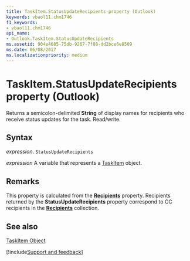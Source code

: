 ```yaml
---
title: TaskItem.StatusUpdateRecipients property (Outlook)
keywords: vbaol11.chm1746
f1_keywords:
- vbaol11.chm1746
api_name:
- Outlook.TaskItem.StatusUpdateRecipients
ms.assetid: 904e4685-75db-9267-7f88-dd2bce6e8509
ms.date: 06/08/2017
ms.localizationpriority: medium
---
```



# TaskItem.StatusUpdateRecipients property (Outlook)

Returns a semicolon-delimited **String** of display names for recipients who receive status updates for the task. Read/write.


## Syntax

_expression_. `StatusUpdateRecipients`

_expression_ A variable that represents a [TaskItem](Outlook.TaskItem.md) object.


## Remarks

This property is calculated from the **[Recipients](Outlook.TaskItem.Recipients.md)** property. Recipients returned by the **StatusUpdateRecipients** property correspond to CC recipients in the **[Recipients](Outlook.Recipients.md)** collection.


## See also


[TaskItem Object](Outlook.TaskItem.md)

[!include[Support and feedback](~/includes/feedback-boilerplate.md)]
